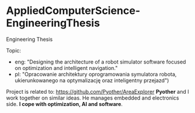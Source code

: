 # AppliedComputerScience-EngineeringThesis
Engineering Thesis

Topic:  
- eng: "Designing the architecture of a robot simulator software focused on optimization and intelligent navigation." 
- pl: "Opracowanie architektury oprogramowania symulatora robota, ukierunkowanego na optymalizację oraz inteligentny przejazd")

Project is related to: https://github.com/Pyother/AreaExplorer
**Pyother** and I work together on similar ideas. He manages embedded and electronics side. **I cope with optimization,
AI and software**.